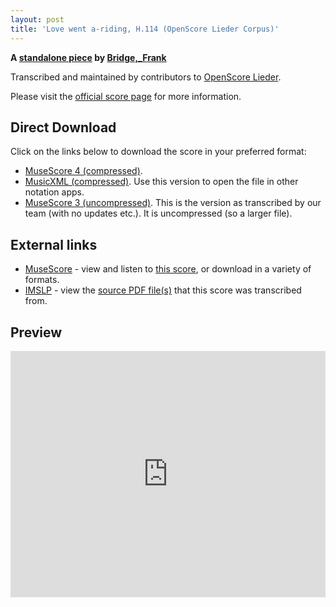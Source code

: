```yaml
---
layout: post
title: 'Love went a-riding, H.114 (OpenScore Lieder Corpus)'
---
```


__A [standalone piece](https://fourscoreandmore.org/openscore/lieder/Bridge,_Frank/_/) by [Bridge,_Frank](https://fourscoreandmore.org/openscore/lieder/Bridge,_Frank)__

Transcribed and maintained by contributors to [OpenScore Lieder].

Please visit the [official score page] for more information.

[official score page]: https://musescore.com/openscore-lieder-corpus/scores/6476797
[OpenScore Lieder]: https://musescore.com/openscore-lieder-corpus

## Direct Download

Click on the links below to download the score in your preferred format:
- [MuseScore 4 (compressed)](https://fourscoreandmore.org/openscore/lieder/Bridge,_Frank/_/Love_went_a-riding,_H.114.mscz).
- [MusicXML (compressed)](https://fourscoreandmore.org/openscore/lieder/Bridge,_Frank/_/Love_went_a-riding,_H.114.mxl). Use this version to open the file in other notation apps.
- [MuseScore 3 (uncompressed)](https://raw.githubusercontent.com/OpenScore/Lieder/refs/heads/main/scores/Bridge,_Frank/_/Love_went_a-riding,_H.114/lc6476797.mscx). This is the version as transcribed by our team (with no updates etc.). It is uncompressed (so a larger file).

## External links

- [MuseScore] - view and listen to [this score][MuseScore], or download in a variety of formats.
- [IMSLP] - view the [source PDF file(s)][IMSLP] that this score was transcribed from.

[MuseScore]: https://musescore.com/score/6476797
[IMSLP]: https://imslp.org/wiki/Special:ReverseLookup/231918 

## Preview

<iframe width="100%" height="394" src="https://musescore.com/openscore-lieder-corpus/scores/6476797/embed" frameborder="0" allowfullscreen allow="autoplay; fullscreen"></iframe>

